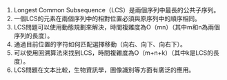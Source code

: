 

1. Longest Common Subsequence（LCS）是兩個序列中最長的公共子序列。
2. 一個LCS的元素在兩個序列中的相對位置必須與原序列中的順序相同。
3. LCS問題可以使用動態規劃來解決，時間複雜度為O（mn）（其中m和n為兩個序列的長度）。
4. 通過目前位置的字符如何匹配選擇移動（向右、向下、向右下）。
5. 可以使用回溯算法來找到LCS，時間複雜度為O（m+n+k）（其中k是LCS的長度）。
6. LCS問題在文本比較，生物資訊學，圖像識別等方面有廣泛的應用。
